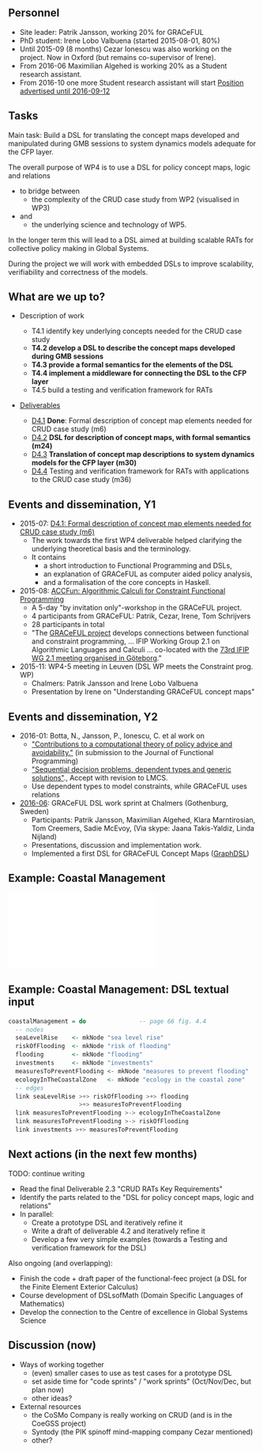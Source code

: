 ## Personnel

* Site leader: Patrik Jansson, working 20% for GRACeFUL
* PhD student: Irene Lobo Valbuena (started 2015-08-01, 80%)
* Until 2015-09 (8 months) Cezar Ionescu was also working on the project. Now in Oxford (but remains co-supervisor of Irene).
* From 2016-06 Maximilian Algehed is working 20% as a Student research assistant.
* From 2016-10 one more Student research assistant will start [Position advertised until 2016-09-12](http://www.chalmers.se/en/about-chalmers/vacancies/Pages/default.aspx?rmpage=job&rmjob=4292)

## Tasks

Main task: Build a DSL for translating the concept maps developed and
manipulated during GMB sessions to system dynamics models adequate for
the CFP layer.

The overall purpose of WP4 is to use a DSL for policy concept maps,
logic and relations

* to bridge between
    * the complexity of the CRUD case study from WP2 (visualised in WP3)
* and
    * the underlying science and technology of WP5.

In the longer term this will lead to a DSL aimed at building scalable
RATs for collective policy making in Global Systems.

During the project we will work with embedded DSLs to improve
scalability, verifiability and correctness of the models.

## What are we up to?

* Description of work
    * T4.1 identify key underlying concepts needed for the CRUD case study
    * **T4.2 develop a DSL to describe the concept maps developed during GMB sessions**
    * **T4.3 provide a formal semantics for the elements of the DSL**
    * **T4.4 implement a middleware for connecting the DSL to the CFP layer**
    * T4.5 build a testing and verification framework for RATs

* [Deliverables](../deliverables/)
    * [D4.1](../deliverables/d4.1/) **Done**: Formal description of concept map elements needed for CRUD case study (m6)
    * [D4.2](../deliverables/d4.2/) **DSL for description of concept maps, with formal semantics (m24)**
    * [D4.3](../deliverables/d4.3/) **Translation of concept map descriptions to system dynamics models for the CFP layer (m30)**
    * [D4.4](../deliverables/d4.4/) Testing and verification framework for RATs with applications to the CRUD case study (m36)

## Events and dissemination, Y1

* 2015-07: [D4.1: Formal description of concept map elements needed for CRUD case study (m6)](../deliverables/d4.1/)
    * The work towards the first WP4 deliverable helped clarifying the underlying theoretical basis and the terminology.
    * It contains
        * a short introduction to Functional Programming and DSLs,
        * an explanation of GRACeFUL as computer aided policy analysis,
        * and a formalisation of the core concepts in Haskell.
* 2015-08: [ACCFun: Algorithmic Calculi for Constraint Functional Programming](ACCFun.md)
    * A 5-day "by invitation only"-workshop in the GRACeFUL project.
    * 4 participants from GRACeFUL: Patrik, Cezar, Irene, Tom Schrijvers
    * 28 participants in total
    * "The [GRACeFUL project](https://www.graceful-project.eu/) develops connections between functional and constraint programming, ... IFIP Working Group 2.1 on Algorithmic Languages and Calculi ... co-located with the [73rd IFIP WG 2.1 meeting organised in Göteborg](http://foswiki.cs.uu.nl/foswiki/IFIP21/Goteborg)."
* 2015-11: WP4-5 meeting in Leuven (DSL WP meets the Constraint prog. WP)
    * Chalmers: Patrik Jansson and Irene Lobo Valbuena
    * Presentation by Irene on "Understanding GRACeFUL concept maps"

## Events and dissemination, Y2

* 2016-01: Botta, N., Jansson, P., Ionescu, C. et al work on
    * ["Contributions to a computational theory of policy advice and avoidability."](http://www.cse.chalmers.se/~patrikj/papers/CompTheoryPolicyAdviceAvoidability_JFP_2016_preprint.pdf) (in submission to the Journal of Functional Programming)
    * ["Sequential decision problems, dependent types and generic solutions"](http://www.cse.chalmers.se/~patrikj/papers/SeqDecProbDepType_LMCS_2016-08_preprint.pdf)., Accept with revision to LMCS.
    * Use dependent types to model constraints, while GRACeFUL uses relations
* [2016-06](../2016-06/README.md): GRACeFUL DSL work sprint at Chalmers (Gothenburg, Sweden)
    * Participants: Patrik Jansson, Maximilian Algehed, Klara Marntirosian, Tom Creemers, Sadie McEvoy, (Via skype: Jaana Takis-Yaldiz, Linda Nijland)
    * Presentations, discussion and implementation work.
    * Implemented a first DSL for GRACeFUL Concept Maps ([GraphDSL](https://github.com/GRACeFUL-project/GraphDSL))

## Example: Coastal Management

![Coastal Management Example](coastalManagement.pdf)

## Example: Coastal Management: DSL textual input

```Haskell
coastalManagement = do               -- page 66 fig. 4.4
  -- nodes
  seaLevelRise    <- mkNode "sea level rise"
  riskOfFlooding  <- mkNode "risk of flooding"
  flooding        <- mkNode "flooding"
  investments     <- mkNode "investments"
  measuresToPreventFlooding <- mkNode "measures to prevent flooding"
  ecologyInTheCoastalZone   <- mkNode "ecology in the coastal zone"
  -- edges
  link seaLevelRise >+> riskOfFlooding >+> flooding
                    >+> measuresToPreventFlooding
  link measuresToPreventFlooding >-> ecologyInTheCoastalZone
  link measuresToPreventFlooding >-> riskOfFlooding
  link investments >+> measuresToPreventFlooding
```


## Next actions (in the next few months)

TODO: continue writing

* Read the final Deliverable 2.3 "CRUD RATs Key Requirements"
* Identify the parts related to the "DSL for policy concept maps, logic and relations"
* In parallel:
    * Create a prototype DSL and iteratively refine it
    * Write a draft of deliverable 4.2 and iteratively refine it
    * Develop a few very simple examples (towards a Testing and verification framework for the DSL)

Also ongoing (and overlapping):

* Finish the code + draft paper of the functional-feec project (a DSL for the Finite Element Exterior Calculus)
* Course development of DSLsofMath (Domain Specific Languages of Mathematics)
* Develop the connection to the Centre of excellence in Global Systems Science

## Discussion (now)

* Ways of working together
    * (even) smaller cases to use as test cases for a prototype DSL
    * set aside time for "code sprints" / "work sprints" (Oct/Nov/Dec, but plan now)
    * other ideas?
* External resources
    * the CoSMo Company is really working on CRUD (and is in the CoeGSS project)
    * Syntody (the PIK spinoff mind-mapping company Cezar mentioned)
    * other?
